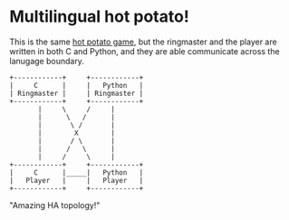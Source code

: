 # Multilingual hot potato!

This is the same [hot potato game](http://people.duke.edu/~tkb13/courses/ece650-2018sp/homeworks/homework3-program.pdf),
but the ringmaster and the player are written in both C and Python,
and they are able communicate across the lanugage boundary.

```
+------------+     +------------+
|     C      |     |   Python   |
| Ringmaster |     | Ringmaster |
+------------+     +------------+
       |     \     /     |
       |      \   /      |
       |       \ /       |
       |        X        |
       |       / \       |
       |      /   \      |
       |     /     \     |
+------------+     +------------+
|     C      |_____|   Python   |
|   Player   |     |   Player   |
+------------+     +------------+
```

"Amazing HA topology!"

